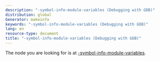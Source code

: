 ```yaml
---
description: "-symbol-info-module-variables (Debugging with GDB)"
distribution: global
Generator: makeinfo
keywords: "-symbol-info-module-variables (Debugging with GDB)"
lang: en
resource-type: document
title: "-symbol-info-module-variables (Debugging with GDB)"
---
```

The node you are looking for is at [-symbol-info-module-variables](GDB_002fMI-Symbol-Query.html#g_t_002dsymbol_002dinfo_002dmodule_002dvariables).
